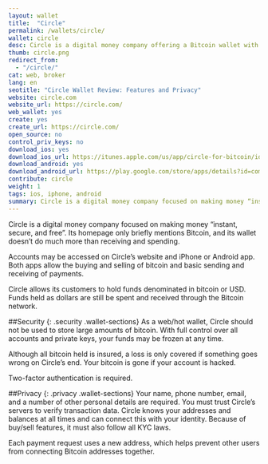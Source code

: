 ```yaml
---
layout: wallet
title:  "Circle"
permalink: /wallets/circle/
wallet: circle
desc: Circle is a digital money company offering a Bitcoin wallet with simple send and receive features, along with the ability to buy bitcoin instantly.
thumb: circle.png
redirect_from:
  - "/circle/"
cat: web, broker
lang: en
seotitle: "Circle Wallet Review: Features and Privacy"
website: circle.com
website_url: https://circle.com/
web_wallet: yes
create: yes
create_url: https://circle.com/
open_source: no
control_priv_keys: no
download_ios: yes
download_ios_url: https://itunes.apple.com/us/app/circle-for-bitcoin/id920164002?mt=8
download_android: yes
download_android_url: https://play.google.com/store/apps/details?id=com.circle.android&hl=en
contribute: circle
weight: 1
tags: ios, iphone, android
summary: Circle is a digital money company focused on making money “instant, secure, and free”. Its wallet, available on the web, iPhone, and Android, offers basic send and receive features. Circle controls all private keys, and acts more like a bank than a true Bitcoin wallet. Circle should only be used to buy or sell bitcoin, and not to store funds. 
---
```

Circle is a digital money company focused on making money “instant, secure, and free”. Its homepage only briefly mentions Bitcoin, and its wallet doesn’t do much more than receiving and spending.

Accounts may be accessed on Circle’s website and iPhone or Android app. Both apps allow the buying and selling of bitcoin and basic sending and receiving of payments.

Circle allows its customers to hold funds denominated in bitcoin or USD. Funds held as dollars are still be spent and received through the Bitcoin network.

##Security
{: .security .wallet-sections}
As a web/hot wallet, Circle should not be used to store large amounts of bitcoin. With full control over all accounts and private keys, your funds may be frozen at any time.

Although all bitcoin held is insured, a loss is only covered if something goes wrong on Circle’s end. Your bitcoin is gone if your account is hacked.

Two-factor authentication is required.

##Privacy
{: .privacy .wallet-sections}
Your name, phone number, email, and a number of other personal details are required. You must trust Circle’s servers to verify transaction data. Circle knows your addresses and balances at all times and can connect this with your identity. Because of buy/sell features, it must also follow all KYC laws.

Each payment request uses a new address, which helps prevent other users from connecting Bitcoin addresses together.